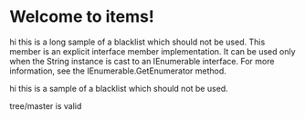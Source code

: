 # Welcome to items!


hi this is a long sample of a blacklist which should not be used. This member is an explicit interface member implementation. It can be used only when the String instance is cast to an IEnumerable interface. For more information, see the IEnumerable.GetEnumerator method.


hi this is a sample of a blacklist which should not be used.

tree/master is valid
